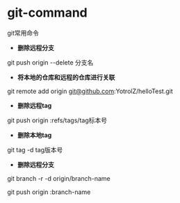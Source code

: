 # git-command
git常用命令

- **删除远程分支**

git push origin --delete 分支名

- **将本地的仓库和远程的仓库进行关联**

git remote add origin git@github.com:YotrolZ/helloTest.git

- **删除远程tag**

git push origin :refs/tags/tag标本号

- **删除本地tag**

git tag -d tag版本号

- **删除远程分支**

git branch -r -d origin/branch-name

git push origin :branch-name